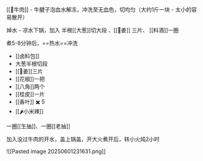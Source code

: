 

[[🥩牛肉]] - 牛腱子泡血水解冻，冲洗至无血色，切均匀（大约1斤一块 - 太小的容易散开）

焯水 - 凉水下锅，加入 半根[[大葱]]切大段 、[[🫚姜]] 三片、 [[料酒]]一圈

煮5-8分钟后，==热水==冲洗

+ [[卤料包]]
+ 大葱半根切段
+ [[🫚姜]]三片
+ [[花椒]]一把
+ [[八角]]两个
+ [[桂皮]]一片
+ [[香叶]] ✖️ 5
+ [[🌶小米辣]]

一圈[[生抽]]、一圈[[老抽]]

加入没过牛肉的开水，盖上锅盖，开大火煮开后，转小火炖2小时

![[Pasted image 20250601231631.png]]


